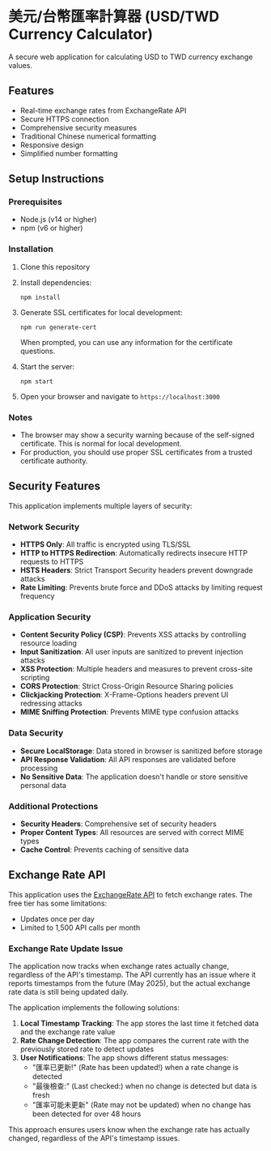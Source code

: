 # 美元/台幣匯率計算器 (USD/TWD Currency Calculator)

A secure web application for calculating USD to TWD currency exchange values.

## Features

- Real-time exchange rates from ExchangeRate API
- Secure HTTPS connection
- Comprehensive security measures
- Traditional Chinese numerical formatting
- Responsive design
- Simplified number formatting

## Setup Instructions

### Prerequisites

- Node.js (v14 or higher)
- npm (v6 or higher)

### Installation

1. Clone this repository
2. Install dependencies:
   ```
   npm install
   ```
3. Generate SSL certificates for local development:
   ```
   npm run generate-cert
   ```
   When prompted, you can use any information for the certificate questions.

4. Start the server:
   ```
   npm start
   ```

5. Open your browser and navigate to `https://localhost:3000`

### Notes

- The browser may show a security warning because of the self-signed certificate. This is normal for local development.
- For production, you should use proper SSL certificates from a trusted certificate authority.

## Security Features

This application implements multiple layers of security:

### Network Security
- **HTTPS Only**: All traffic is encrypted using TLS/SSL
- **HTTP to HTTPS Redirection**: Automatically redirects insecure HTTP requests to HTTPS
- **HSTS Headers**: Strict Transport Security headers prevent downgrade attacks
- **Rate Limiting**: Prevents brute force and DDoS attacks by limiting request frequency

### Application Security
- **Content Security Policy (CSP)**: Prevents XSS attacks by controlling resource loading
- **Input Sanitization**: All user inputs are sanitized to prevent injection attacks
- **XSS Protection**: Multiple headers and measures to prevent cross-site scripting
- **CORS Protection**: Strict Cross-Origin Resource Sharing policies
- **Clickjacking Protection**: X-Frame-Options headers prevent UI redressing attacks
- **MIME Sniffing Protection**: Prevents MIME type confusion attacks

### Data Security
- **Secure LocalStorage**: Data stored in browser is sanitized before storage
- **API Response Validation**: All API responses are validated before processing
- **No Sensitive Data**: The application doesn't handle or store sensitive personal data

### Additional Protections
- **Security Headers**: Comprehensive set of security headers
- **Proper Content Types**: All resources are served with correct MIME types
- **Cache Control**: Prevents caching of sensitive data

## Exchange Rate API

This application uses the [ExchangeRate API](https://www.exchangerate-api.com/) to fetch exchange rates. The free tier has some limitations:

- Updates once per day
- Limited to 1,500 API calls per month

### Exchange Rate Update Issue

The application now tracks when exchange rates actually change, regardless of the API's timestamp. The API currently has an issue where it reports timestamps from the future (May 2025), but the actual exchange rate data is still being updated daily.

The application implements the following solutions:

1. **Local Timestamp Tracking**: The app stores the last time it fetched data and the exchange rate value
2. **Rate Change Detection**: The app compares the current rate with the previously stored rate to detect updates
3. **User Notifications**: The app shows different status messages:
   - "匯率已更新!" (Rate has been updated!) when a rate change is detected
   - "最後檢查:" (Last checked:) when no change is detected but data is fresh
   - "匯率可能未更新" (Rate may not be updated) when no change has been detected for over 48 hours

This approach ensures users know when the exchange rate has actually changed, regardless of the API's timestamp issues.
